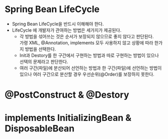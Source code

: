 # Spring Bean LifeCycle

 - Spring Bean LifeCycle을 반드시 이해해야 한다. 
 - LifeCycle 에 개발자가 관여하는 방법은 세가지가 제공된다.
   - 각 방법을 섞어쓰는 것은 순서가 보장되지 않으므로 좋지 않다고 판단된다.<br/> 
     가령 XML, @Annotation, implements 모두 사용하지 않고 상황에 따라 한가지 방법을 선택한다.
   - Init과 Destory를 한 구간에서 구현하는 방법과 따로 구현하는 방법이 있으나 선택의 문제라고 판단한다.
   - 여러 구간(파일)에 분산되어 선언하는 방법과 한 구간(파일)에 선언하는 방법이 있으나 여러 구간으로 분산할 경우 우선순위(@Order)를 보장하지 못한다.
   

# @PostConstruct & @Destory

# implements InitializingBean & DisposableBean


